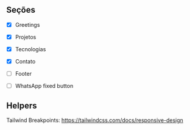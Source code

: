 ## Seções

- [x] Greetings

- [x] Projetos

- [x] Tecnologias

- [x] Contato

- [ ] Footer

- [ ] WhatsApp fixed button

## Helpers

Tailwind Breakpoints: https://tailwindcss.com/docs/responsive-design
